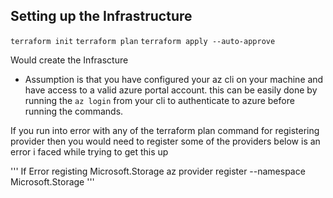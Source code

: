 ## Setting up the Infrastructure

`terraform init`
`terraform plan`
`terraform apply --auto-approve`

Would create the Infrascture

* Assumption is that you have configured your az cli on your machine and have access to a valid azure portal account.
this can be easily done by running the `az login` from your cli to authenticate to azure before running the commands.

If you run into error with any of the terraform plan command for registering provider then you would need to register some of the providers
below is an error i faced while trying to get this up

'''
    If Error registing Microsoft.Storage
    az provider register --namespace Microsoft.Storage
'''
